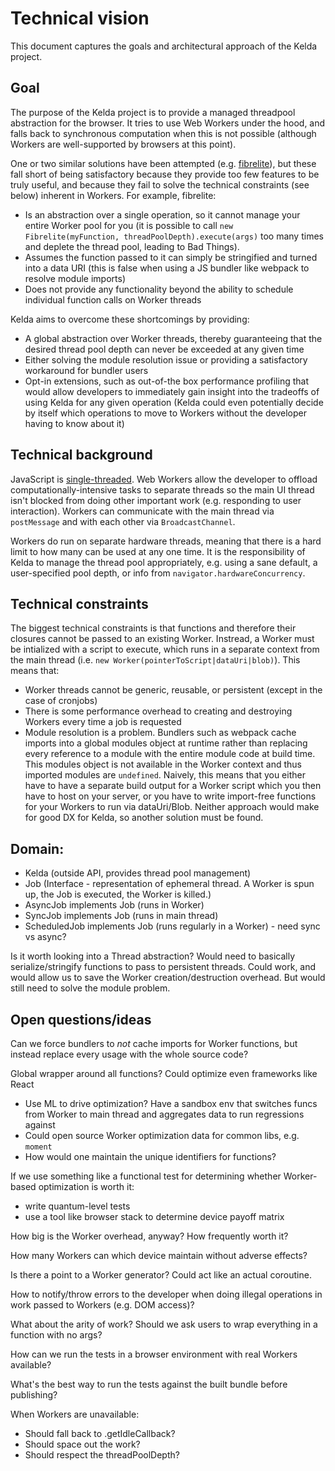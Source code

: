 # Technical vision

This document captures the goals and architectural approach of the Kelda project.

## Goal

The purpose of the Kelda project is to provide a managed threadpool abstraction for the browser. It tries to use Web Workers under the hood, and falls back to synchronous computation when this is not possible (although Workers are well-supported by browsers at this point).

One or two similar solutions have been attempted (e.g. [fibrelite](https://github.com/jameslmilner/fibrelite)), but these fall short of being satisfactory because they provide too few features to be truly useful, and because they fail to solve the technical constraints (see below) inherent in Workers. For example, fibrelite:

- Is an abstraction over a single operation, so it cannot manage your entire Worker pool for you (it is possible to call `new Fibrelite(myFunction, threadPoolDepth).execute(args)` too many times and deplete the thread pool, leading to Bad Things).
- Assumes the function passed to it can simply be stringified and turned into a data URI (this is false when using a JS bundler like webpack to resolve module imports)
- Does not provide any functionality beyond the ability to schedule individual function calls on Worker threads

Kelda aims to overcome these shortcomings by providing:

- A global abstraction over Worker threads, thereby guaranteeing that the desired thread pool depth can never be exceeded at any given time
- Either solving the module resolution issue or providing a satisfactory workaround for bundler users
- Opt-in extensions, such as out-of-the box performance profiling that would allow developers to immediately gain insight into the tradeoffs of using Kelda for any given operation (Kelda could even potentially decide by itself which operations to move to Workers without the developer having to know about it)

## Technical background

JavaScript is [single-threaded](https://developer.mozilla.org/en-US/docs/Glossary/Main_thread). Web Workers allow the developer to offload computationally-intensive tasks to separate threads so the main UI thread isn't blocked from doing other important work (e.g. responding to user interaction). Workers can communicate with the main thread via `postMessage` and with each other via `BroadcastChannel`.

Workers do run on separate hardware threads, meaning that there is a hard limit to how many can be used at any one time. It is the responsibility of Kelda to manage the thread pool appropriately, e.g. using a sane default, a user-specified pool depth, or info from `navigator.hardwareConcurrency`.

## Technical constraints

The biggest technical constraints is that functions and therefore their closures cannot be passed to an existing Worker. Instread, a Worker must be intialized with a script to execute, which runs in a separate context from the main thread (i.e. `new Worker(pointerToScript|dataUri|blob)`). This means that:

- Worker threads cannot be generic, reusable, or persistent (except in the case of cronjobs)
- There is some performance overhead to creating and destroying Workers every time a job is requested
- Module resolution is a problem. Bundlers such as webpack cache imports into a global modules object at runtime rather than replacing every reference to a module with the entire module code at build time. This modules object is not available in the Worker context and thus imported modules are `undefined`. Naively, this means that you either have to have a separate build output for a Worker script which you then have to host on your server, or you have to write import-free functions for your Workers to run via dataUri/Blob. Neither approach would make for good DX for Kelda, so another solution must be found.

## Domain:

- Kelda (outside API, provides thread pool management)
- Job (Interface - representation of ephemeral thread. A Worker is spun up, the Job is executed, the Worker is killed.)
- AsyncJob implements Job (runs in Worker)
- SyncJob implements Job (runs in main thread)
- ScheduledJob implements Job (runs regularly in a Worker) - need sync vs async?

Is it worth looking into a Thread abstraction? Would need to basically serialize/stringify functions to pass to persistent threads. Could work, and would allow us to save the Worker creation/destruction overhead. But would still need to solve the module problem.

## Open questions/ideas

Can we force bundlers to _not_ cache imports for Worker functions, but instead replace every usage with the whole source code?

Global wrapper around all functions? Could optimize even frameworks like React

- Use ML to drive optimization? Have a sandbox env that switches funcs from Worker to main thread and aggregates data to run regressions against
- Could open source Worker optimization data for common libs, e.g. `moment`
- How would one maintain the unique identifiers for functions?

If we use something like a functional test for determining whether Worker-based optimization is worth it:

- write quantum-level tests
- use a tool like browser stack to determine device payoff matrix

How big is the Worker overhead, anyway? How frequently worth it?

How many Workers can which device maintain without adverse effects?

Is there a point to a Worker generator? Could act like an actual coroutine.

How to notify/throw errors to the developer when doing illegal operations in work passed to Workers (e.g. DOM access)?

What about the arity of work? Should we ask users to wrap everything in a function with no args?

How can we run the tests in a browser environment with real Workers available?

What's the best way to run the tests against the built bundle before publishing?

When Workers are unavailable:

- Should fall back to .getIdleCallback?
- Should space out the work?
- Should respect the threadPoolDepth?
